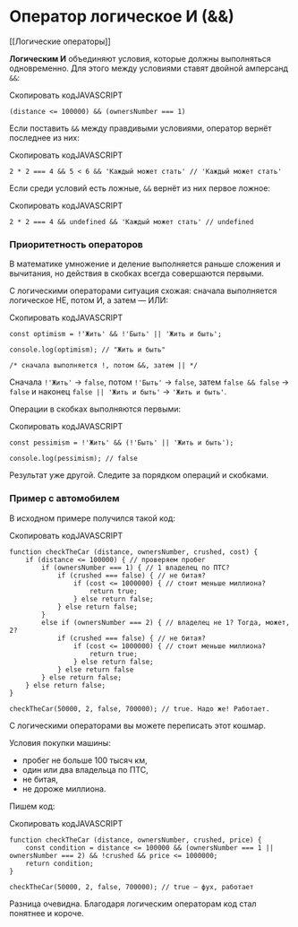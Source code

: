 # Оператор логическое И (&&)

[[Логические операторы]]

**Логическим И** объединяют условия, которые должны выполняться одновременно. Для этого между условиями ставят двойной амперсанд `&&`:

Скопировать кодJAVASCRIPT

```
(distance <= 100000) && (ownersNumber === 1) 
```

Если поставить `&&` между правдивыми условиями, оператор вернёт последнее из них:

Скопировать кодJAVASCRIPT

```
2 * 2 === 4 && 5 < 6 && 'Каждый может стать' // 'Каждый может стать' 
```

Если среди условий есть ложные, `&&` вернёт из них первое ложное:

Скопировать кодJAVASCRIPT

```
2 * 2 === 4 && undefined && 'Каждый может стать' // undefined 
```

### Приоритетность операторов

В математике умножение и деление выполняется раньше сложения и вычитания, но действия в скобках всегда совершаются первыми.

С логическими операторами ситуация схожая: сначала выполняется логическое НЕ, потом И, а затем — ИЛИ:

Скопировать кодJAVASCRIPT

```
const optimism = !'Жить' && !'Быть' || 'Жить и быть'; 

console.log(optimism); // "Жить и быть"

/* сначала выполняется !, потом &&, затем || */ 
```

Сначала `!'Жить'` → `false`, потом `!'Быть'` → `false`, затем `false && false` → `false` и наконец `false || 'Жить и быть'` → `'Жить и быть'`.

Операции в скобках выполняются первыми:

Скопировать кодJAVASCRIPT

```
const pessimism = !'Жить' && (!'Быть' || 'Жить и быть'); 

console.log(pessimism); // false 
```

Результат уже другой. Следите за порядком операций и скобками.

### Пример с автомобилем

В исходном примере получился такой код:

Скопировать кодJAVASCRIPT

```
function checkTheCar (distance, ownersNumber, crushed, cost) {
    if (distance <= 100000) { // проверяем пробег
        if (ownersNumber === 1) { // 1 владелец по ПТС?
            if (crushed === false) { // не битая?
                if (cost <= 1000000) { // стоит меньше миллиона?
                    return true; 
                } else return false;
            } else return false;
        }
        else if (ownersNumber === 2) { // владелец не 1? Тогда, может, 2?
            if (crushed === false) { // не битая?
                if (cost <= 1000000) { // стоит меньше миллиона?
                    return true;
                } else return false;
            } else return false
        } else return false;
    } else return false;
}

checkTheCar(50000, 2, false, 700000); // true. Надо же! Работает. 
```

С логическими операторами вы можете переписать этот кошмар.

Условия покупки машины:

-   пробег не больше 100 тысяч км,
-   один или два владельца по ПТС,
-   не битая,
-   не дороже миллиона.

Пишем код:

Скопировать кодJAVASCRIPT

```
function checkTheCar (distance, ownersNumber, crushed, price) {
    const condition = distance <= 100000 && (ownersNumber === 1 || ownersNumber === 2) && !crushed && price <= 1000000;
    return condition;
}

checkTheCar(50000, 2, false, 700000); // true — фух, работает 
```

Разница очевидна. Благодаря логическим операторам код стал понятнее и короче.